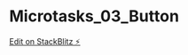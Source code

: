# Microtasks_03_Button

[Edit on StackBlitz ⚡️](https://stackblitz.com/edit/stackblitz-starters-swrfyl)